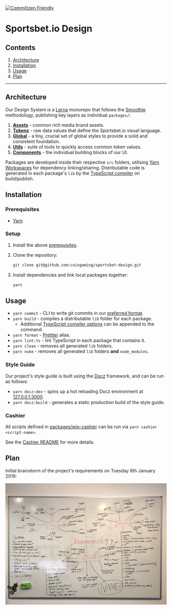 [![Commitizen Friendly](https://img.shields.io/badge/commitizen-friendly-brightgreen.svg)](http://commitizen.github.io/cz-cli/)

# Sportsbet.io Design

## Contents

1. [Architecture](#architecture)
2. [Installation](#installation)
3. [Usage](#usage)
4. [Plan](#plan)

---

## Architecture

Our Design System is a [Lerna](https://github.com/lerna/lerna) monorepo that follows the [Smoothie](https://smoothie-css.com/) methodology, publishing key layers as individual `packages/`:

1. [**Assets**](packages/assets/README.md) - common rich media brand assets.
2. [**Tokens**](packages/tokens/README.md) - raw data values that define the Sportsbet.io visual language.
3. [**Global**](packages/global/README.md) - a tiny, crucial set of global styles to provide a solid and consistent foundation.
4. [**Utils**](packages/utils/README.md) - suite of tools to quickly access common token values.
5. [**Components**](packages/components/README.md) - the individual building blocks of our UI.

Packages are developed inside their respective `src` folders, utilising [Yarn Workspaces](https://yarnpkg.com/lang/en/docs/workspaces/) for dependency linking/sharing. Distributable code is generated in each package's `lib` by the [TypeScript compiler](https://www.typescriptlang.org/docs/handbook/typescript-in-5-minutes.html#compiling-your-code) on build/publish.

## Installation

### Prerequisites

- [Yarn](https://yarnpkg.com/en/docs/install#mac-stable)

### Setup

1. Install the above [prerequisites](#prerequisites).
2. Clone the repository:

   ```sh
   git clone git@github.com:coingaming/sportsbet-design.git
   ```

3. Install dependencies and link local packages together:

   ```sh
   yarn
   ```

## Usage

- `yarn commit` - CLI to write git commits in our [preferred format](CONTRIBUTING#commits).
- `yarn build` - compiles a distributable `lib` folder for each package.
  - Additional [TypeScript compiler options](https://www.typescriptlang.org/docs/handbook/compiler-options.html) can be appended to the command.
- `yarn format` - [Prettier](https://prettier.io) alias.
- `yarn lint:ts` - lint TypeScript in each package that contains it.
- `yarn clean` - removes all generated `lib` folders.
- `yarn nuke` - removes all generated `lib` folders **and** `node_modules`.

### Style Guide

Our project's style guide is built using the [Docz](https://www.docz.site) framework, and can be run as follows:

- `yarn docz:dev` - spins up a hot reloading Docz environment at [127.0.0.1:3000](http://127.0.0.1:3000/).
- `yarn docz:build` - generates a static production build of the style guide.

### Cashier

All scripts defined in [packages/wip-cashier](packages/wip-cashier/README.md) can be run via `yarn cashier <script-name>`.

See the [Cashier README](packages/wip-cashier/README.md) for more details.

## Plan

Initial brainstorm of the project's requirements on Tuesday 8th January 2019:

![Image of initial whiteboard brainstorm](.github/assets/brainstorm.jpg)
